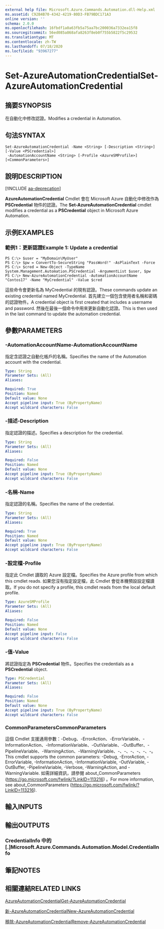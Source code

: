 ```yaml
---
external help file: Microsoft.Azure.Commands.Automation.dll-Help.xml
ms.assetid: C92B4B70-4342-4219-80D3-FB79BDC171A3
online version: ''
schema: 2.0.0
ms.openlocfilehash: 16fbdf1a0a63fb5a75aa7bc200036a7332ea15f8
ms.sourcegitcommit: 56ed085a868afa8263f8eb0f755b5822f5c29532
ms.translationtype: MT
ms.contentlocale: zh-TW
ms.lasthandoff: 07/18/2020
ms.locfileid: "93967277"
---
```

# <span data-ttu-id="2ceac-101">Set-AzureAutomationCredential</span><span class="sxs-lookup"><span data-stu-id="2ceac-101">Set-AzureAutomationCredential</span></span>

## <span data-ttu-id="2ceac-102">摘要</span><span class="sxs-lookup"><span data-stu-id="2ceac-102">SYNOPSIS</span></span>

<span data-ttu-id="2ceac-103">在自動化中修改認證。</span><span class="sxs-lookup"><span data-stu-id="2ceac-103">Modifies a credential in Automation.</span></span>

## <span data-ttu-id="2ceac-104">句法</span><span class="sxs-lookup"><span data-stu-id="2ceac-104">SYNTAX</span></span>

```
Set-AzureAutomationCredential -Name <String> [-Description <String>] [-Value <PSCredential>]
 -AutomationAccountName <String> [-Profile <AzureSMProfile>] [<CommonParameters>]
```

## <span data-ttu-id="2ceac-105">說明</span><span class="sxs-lookup"><span data-stu-id="2ceac-105">DESCRIPTION</span></span>

[!INCLUDE [aa-deprecation](../include/aa-deprecation.md)]

<span data-ttu-id="2ceac-106">**AzureAutomationCredential** Cmdlet 會在 Microsoft Azure 自動化中修改作為 **PSCredential** 物件的認證。</span><span class="sxs-lookup"><span data-stu-id="2ceac-106">The **Set-AzureAutomationCredential** cmdlet modifies a credential as a **PSCredential** object in Microsoft Azure Automation.</span></span>

## <span data-ttu-id="2ceac-107">示例</span><span class="sxs-lookup"><span data-stu-id="2ceac-107">EXAMPLES</span></span>

### <span data-ttu-id="2ceac-108">範例1：更新認證</span><span class="sxs-lookup"><span data-stu-id="2ceac-108">Example 1: Update a credential</span></span>
```
PS C:\> $user = "MyDomain\MyUser"
PS C:\> $pw = ConvertTo-SecureString "PassWord!" -AsPlainText -Force
PS C:\> $cred = New-Object -TypeName System.Management.Automation.PSCredential -ArgumentList $user, $pw
PS C:\> New-AzureAutomationCredential -AutomationAccountName "Contos17" -Name "MyCredential" -Value $cred
```

<span data-ttu-id="2ceac-109">這些命令會更新名為 MyCredential 的現有認證。</span><span class="sxs-lookup"><span data-stu-id="2ceac-109">These commands update an existing credential named MyCredential.</span></span>
<span data-ttu-id="2ceac-110">首先建立一個包含使用者名稱和密碼的認證物件。</span><span class="sxs-lookup"><span data-stu-id="2ceac-110">A credential object is first created that includes a username and password.</span></span>
<span data-ttu-id="2ceac-111">然後在最後一個命令中用來更新自動化認證。</span><span class="sxs-lookup"><span data-stu-id="2ceac-111">This is then used in the last command to update the automation credential.</span></span>

## <span data-ttu-id="2ceac-112">參數</span><span class="sxs-lookup"><span data-stu-id="2ceac-112">PARAMETERS</span></span>

### <span data-ttu-id="2ceac-113">-AutomationAccountName</span><span class="sxs-lookup"><span data-stu-id="2ceac-113">-AutomationAccountName</span></span>
<span data-ttu-id="2ceac-114">指定含認證之自動化帳戶的名稱。</span><span class="sxs-lookup"><span data-stu-id="2ceac-114">Specifies the name of the Automation account with the credential.</span></span>

```yaml
Type: String
Parameter Sets: (All)
Aliases: 

Required: True
Position: Named
Default value: None
Accept pipeline input: True (ByPropertyName)
Accept wildcard characters: False
```

### <span data-ttu-id="2ceac-115">-描述</span><span class="sxs-lookup"><span data-stu-id="2ceac-115">-Description</span></span>
<span data-ttu-id="2ceac-116">指定認證的描述。</span><span class="sxs-lookup"><span data-stu-id="2ceac-116">Specifies a description for the credential.</span></span>

```yaml
Type: String
Parameter Sets: (All)
Aliases: 

Required: False
Position: Named
Default value: None
Accept pipeline input: True (ByPropertyName)
Accept wildcard characters: False
```

### <span data-ttu-id="2ceac-117">-名稱</span><span class="sxs-lookup"><span data-stu-id="2ceac-117">-Name</span></span>
<span data-ttu-id="2ceac-118">指定認證的名稱。</span><span class="sxs-lookup"><span data-stu-id="2ceac-118">Specifies the name of the credential.</span></span>

```yaml
Type: String
Parameter Sets: (All)
Aliases: 

Required: True
Position: Named
Default value: None
Accept pipeline input: True (ByPropertyName)
Accept wildcard characters: False
```

### <span data-ttu-id="2ceac-119">-設定檔</span><span class="sxs-lookup"><span data-stu-id="2ceac-119">-Profile</span></span>
<span data-ttu-id="2ceac-120">指定此 Cmdlet 讀取的 Azure 設定檔。</span><span class="sxs-lookup"><span data-stu-id="2ceac-120">Specifies the Azure profile from which this cmdlet reads.</span></span>
<span data-ttu-id="2ceac-121">如果您沒有指定設定檔，此 Cmdlet 會從本機預設設定檔讀取。</span><span class="sxs-lookup"><span data-stu-id="2ceac-121">If you do not specify a profile, this cmdlet reads from the local default profile.</span></span>

```yaml
Type: AzureSMProfile
Parameter Sets: (All)
Aliases: 

Required: False
Position: Named
Default value: None
Accept pipeline input: False
Accept wildcard characters: False
```

### <span data-ttu-id="2ceac-122">-值</span><span class="sxs-lookup"><span data-stu-id="2ceac-122">-Value</span></span>
<span data-ttu-id="2ceac-123">將認證指定為 **PSCredential** 物件。</span><span class="sxs-lookup"><span data-stu-id="2ceac-123">Specifies the credentials as a **PSCredential** object.</span></span>

```yaml
Type: PSCredential
Parameter Sets: (All)
Aliases: 

Required: False
Position: Named
Default value: None
Accept pipeline input: True (ByPropertyName)
Accept wildcard characters: False
```

### <span data-ttu-id="2ceac-124">CommonParameters</span><span class="sxs-lookup"><span data-stu-id="2ceac-124">CommonParameters</span></span>
<span data-ttu-id="2ceac-125">這個 Cmdlet 支援通用參數：-Debug、-ErrorAction、-ErrorVariable、-InformationAction、-InformationVariable、-OutVariable、-OutBuffer、-PipelineVariable、-WarningAction、-WarningVariable、-、-、-、-、-、-。</span><span class="sxs-lookup"><span data-stu-id="2ceac-125">This cmdlet supports the common parameters: -Debug, -ErrorAction, -ErrorVariable, -InformationAction, -InformationVariable, -OutVariable, -OutBuffer, -PipelineVariable, -Verbose, -WarningAction, and -WarningVariable.</span></span> <span data-ttu-id="2ceac-126">如需詳細資訊，請參閱 about_CommonParameters (https://go.microsoft.com/fwlink/?LinkID=113216) 。</span><span class="sxs-lookup"><span data-stu-id="2ceac-126">For more information, see about_CommonParameters (https://go.microsoft.com/fwlink/?LinkID=113216).</span></span>

## <span data-ttu-id="2ceac-127">輸入</span><span class="sxs-lookup"><span data-stu-id="2ceac-127">INPUTS</span></span>

## <span data-ttu-id="2ceac-128">輸出</span><span class="sxs-lookup"><span data-stu-id="2ceac-128">OUTPUTS</span></span>

### <span data-ttu-id="2ceac-129">CredentialInfo 中的 [.]</span><span class="sxs-lookup"><span data-stu-id="2ceac-129">Microsoft.Azure.Commands.Automation.Model.CredentialInfo</span></span>

## <span data-ttu-id="2ceac-130">筆記</span><span class="sxs-lookup"><span data-stu-id="2ceac-130">NOTES</span></span>

## <span data-ttu-id="2ceac-131">相關連結</span><span class="sxs-lookup"><span data-stu-id="2ceac-131">RELATED LINKS</span></span>

[<span data-ttu-id="2ceac-132">AzureAutomationCredential</span><span class="sxs-lookup"><span data-stu-id="2ceac-132">Get-AzureAutomationCredential</span></span>](./Get-AzureAutomationCredential.md)

[<span data-ttu-id="2ceac-133">新-AzureAutomationCredential</span><span class="sxs-lookup"><span data-stu-id="2ceac-133">New-AzureAutomationCredential</span></span>](./New-AzureAutomationCredential.md)

[<span data-ttu-id="2ceac-134">移除-AzureAutomationCredential</span><span class="sxs-lookup"><span data-stu-id="2ceac-134">Remove-AzureAutomationCredential</span></span>](./Remove-AzureAutomationCredential.md)


